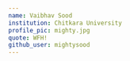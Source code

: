```yaml
---
name: Vaibhav Sood 
institution: Chitkara University
profile_pic: mighty.jpg
quote: WFH!
github_user: mightysood
---
```

